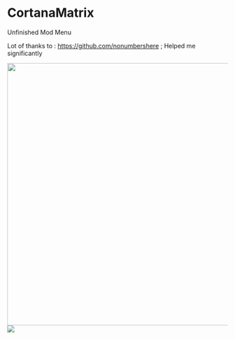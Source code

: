 # CortanaMatrix
Unfinished Mod Menu
 
 Lot of thanks to : https://github.com/nonumbershere  ; Helped me significantly 
 
 
  
 
 
 
 
 
 <img src="https://i.imgur.com/UGIlYYh.png"  width="600" height="600">
 <img src="https://i.imgur.com/K1apVtv.gif"  >
